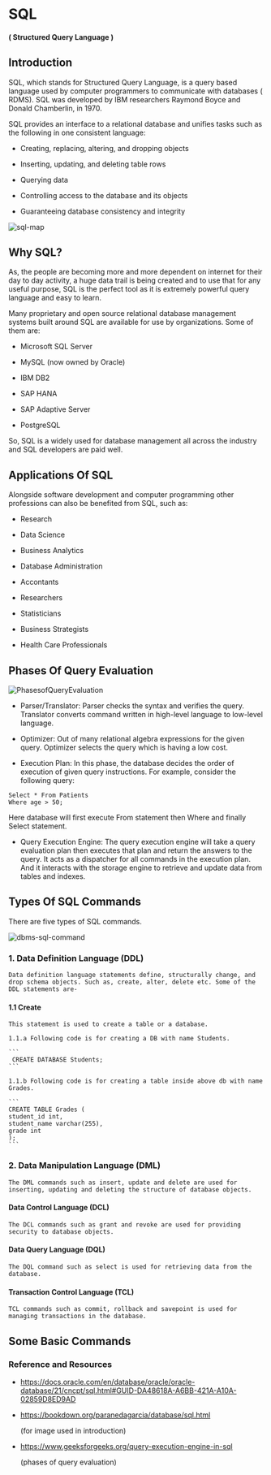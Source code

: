 <!-- ![Alt text](https://assets.digitalocean.com/articles/alligator/boo.svg "a title") -->

# SQL

#### ( Structured Query Language )

## Introduction

SQL, which stands for Structured Query Language, is a query based language used by computer programmers to communicate with databases ( RDMS). SQL was developed by IBM researchers Raymond Boyce and Donald Chamberlin, in 1970.

SQL provides an interface to a relational database and unifies tasks such as the following in one consistent language:

- Creating, replacing, altering, and dropping objects

- Inserting, updating, and deleting table rows

- Querying data

- Controlling access to the database and its objects

- Guaranteeing database consistency and integrity

![sql-map](https://bookdown.org/paranedagarcia/database/images/sql-mapa.jpg)

## Why SQL?

As, the people are becoming more and more dependent on internet for their day to day activity, a huge data trail is being created and to use that for any useful purpose, SQL is the perfect tool as it is extremely powerful query language and easy to learn.

Many proprietary and open source relational database management systems built around SQL are available for use by organizations. Some of them are:

- Microsoft SQL Server

- MySQL (now owned by Oracle)

- IBM DB2

- SAP HANA

- SAP Adaptive Server

- PostgreSQL

So, SQL is a widely used for database management all across the industry and SQL developers are paid well.

## Applications Of SQL

Alongside software development and computer programming other professions can also be benefited from SQL, such as:

- Research

- Data Science

- Business Analytics

- Database Administration

- Accontants

- Researchers

- Statisticians

- Business Strategists

- Health Care Professionals

## Phases Of Query Evaluation

![PhasesofQueryEvaluation](https://media.geeksforgeeks.org/wp-content/uploads/20220211155243/PhasesofQueryEvaluation.png)

- Parser/Translator: Parser checks the syntax and verifies the query. Translator converts command written in high-level language to low-level language.

- Optimizer: Out of many relational algebra expressions for the given query. Optimizer selects the query which is having a low cost.

- Execution Plan: In this phase, the database decides the order of execution of given query instructions. For example, consider the following query:

```
Select * From Patients
Where age > 50;
```

Here database will first execute From statement then Where and finally Select statement.

- Query Execution Engine: The query execution engine will take a query evaluation plan then executes that plan and return the answers to the query. It acts as a dispatcher for all commands in the execution plan. And it interacts with the storage engine to retrieve and update data from tables and indexes.

## Types Of SQL Commands

There are five types of SQL commands.

![dbms-sql-command](https://static.javatpoint.com/dbms/images/dbms-sql-command.png)

### 1. Data Definition Language (DDL)

    Data definition language statements define, structurally change, and drop schema objects. Such as, create, alter, delete etc. Some of the DDL statements are-

#### 1.1 Create

    This statement is used to create a table or a database.

    1.1.a Following code is for creating a DB with name Students.

    ```
     CREATE DATABASE Students;
    ```

    1.1.b Following code is for creating a table inside above db with name Grades.

    ```
    CREATE TABLE Grades (
    student_id int,
    student_name varchar(255),
    grade int
    );
    ```

### 2. Data Manipulation Language (DML)

    The DML commands such as insert, update and delete are used for inserting, updating and deleting the structure of database objects.

#### Data Control Language (DCL)

    The DCL commands such as grant and revoke are used for providing security to database objects.

#### Data Query Language (DQL)

    The DQL command such as select is used for retrieving data from the database.

#### Transaction Control Language (TCL)

    TCL commands such as commit, rollback and savepoint is used for managing transactions in the database.

## Some Basic Commands

### Reference and Resources

- https://docs.oracle.com/en/database/oracle/oracle-database/21/cncpt/sql.html#GUID-DA48618A-A6BB-421A-A10A-02859D8ED9AD

- https://bookdown.org/paranedagarcia/database/sql.html

  (for image used in introduction)

- https://www.geeksforgeeks.org/query-execution-engine-in-sql

  (phases of query evaluation)
